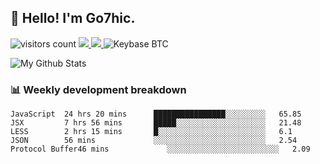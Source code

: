 ## 👋 Hello! I'm Go7hic.

 ![visitors count](https://visitors-by-url-pls-dont-use-this-in-your-repo.vercel.app/Go7hic-github-readme)
 <a href="https://twitter.com/Go7hic">
    <img src="https://img.shields.io/badge/-@Go7hic-1ca0f1?style=flat-square&labelColor=1ca0f1&logo=twitter&logoColor=white&link=https://twitter.com/Go7hic">
   <a/>
   <a href="mailto:gtfx0209@gmail.com">
    <img src="https://img.shields.io/badge/-gtfx0209@gmail.com-c14438?style=flat-square&logo=Gmail&logoColor=white&link=mailto:gtfx0209@gmail.com">
   <a/>
    ![Keybase BTC](https://img.shields.io/keybase/btc/Go7hic)
 <!--
🔭 I’m currently working
🌱 I’m currently learning
💬 Ask me about 
📫 How to reach me: 
⚡ Fun fact: 
-->

![My Github Stats](https://github-readme-stats.vercel.app/api?username=Go7hic&show_icons=true&count_private=true)



### 📊 Weekly development breakdown
<!--START_SECTION:waka-->
```text
JavaScript  24 hrs 20 mins      ████████████████░░░░░░░░░   65.85 
JSX         7 hrs 56 mins       █████░░░░░░░░░░░░░░░░░░░░   21.48 
LESS        2 hrs 15 mins       █░░░░░░░░░░░░░░░░░░░░░░░░   6.1 
JSON        56 mins             ░░░░░░░░░░░░░░░░░░░░░░░░░   2.54 
Protocol Buffer46 mins             ░░░░░░░░░░░░░░░░░░░░░░░░░   2.09
```
<!--END_SECTION:waka-->

